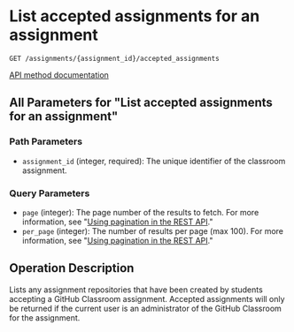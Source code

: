 # List accepted assignments for an assignment

`GET /assignments/{assignment_id}/accepted_assignments`

[API method documentation](https://docs.github.com/rest/classroom/classroom#list-accepted-assignments-for-an-assignment)

## All Parameters for "List accepted assignments for an assignment"

### Path Parameters

- `assignment_id` (integer, required): The unique identifier of the classroom assignment.
### Query Parameters

- `page` (integer): The page number of the results to fetch. For more information, see "[Using pagination in the REST API](https://docs.github.com/rest/using-the-rest-api/using-pagination-in-the-rest-api)."
- `per_page` (integer): The number of results per page (max 100). For more information, see "[Using pagination in the REST API](https://docs.github.com/rest/using-the-rest-api/using-pagination-in-the-rest-api)."

## Operation Description

Lists any assignment repositories that have been created by students accepting a GitHub Classroom assignment. Accepted assignments will only be returned if the current user is an administrator of the GitHub Classroom for the assignment.
